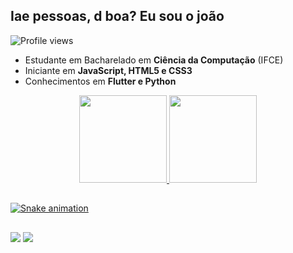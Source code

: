 ## Iae pessoas, d boa? Eu sou o joão

<p align="left"> <img src="https://komarev.com/ghpvc/?username=JoaoPedroSilvaLopes&color=blue" alt="Profile views" /> </p>

- Estudante em Bacharelado em **Ciência da Computação** (IFCE)
- Iniciante em **JavaScript, HTML5 e CSS3**
- Conhecimentos em **Flutter e Python**

<div align="center">
  <a href="https://github.com/JoaoPedroSilvaLopes">
  <img height="140em" src="https://github-readme-stats.vercel.app/api?username=JoaoPedroSilvaLopes&show_icons=true&theme=tokyonight&include_all_commits=true&count_private=true"/>
  <img height="140em" src="https://github-readme-stats.vercel.app/api/top-langs/?username=JoaoPedroSilvaLopes&count_private=true&layout=compact&langs_count=7&theme=tokyonight"/>
</div>

##
  
![Snake animation](https://github.com/JoaoPedroSilvaLopes/JoaoPedroSilvaLopes/blob/output/github-contribution-grid-snake.svg)

##
  
<div>
  <a href="https://www.linkedin.com/in/joao-pedro-silva-lopes/" target="_blank"><img src="https://img.shields.io/badge/LinkedIn-0077B5?style=for-the-badge&logo=linkedin&logoColor=white" target="_blank"></a>
  <a href="mailto:joaopedro1234561@123456@gmail.com"><img src="https://img.shields.io/badge/Gmail-D14836?style=for-the-badge&logo=gmail&logoColor=white" target="_blank"></a>
  
</div>
  
